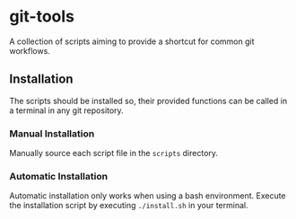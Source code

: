 # git-tools
A collection of scripts aiming to provide a shortcut for common git workflows.

## Installation
The scripts should be installed so, their provided functions can be called in a terminal in any git repository.

### Manual Installation
Manually source each script file in the `scripts` directory.

### Automatic Installation
Automatic installation only works when using a bash environment.
Execute the installation script by executing `./install.sh` in your terminal. 
